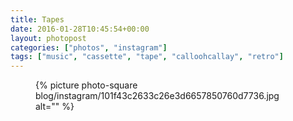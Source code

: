 ```yaml
---
title: Tapes
date: 2016-01-28T10:45:54+00:00
layout: photopost
categories: ["photos", "instagram"]
tags: ["music", "cassette", "tape", "calloohcallay", "retro"]
---
```


<figure class="photo photo--square">
  {% picture photo-square blog/instagram/101f43c2633c26e3d6657850760d7736.jpg alt="" %}
</figure>


